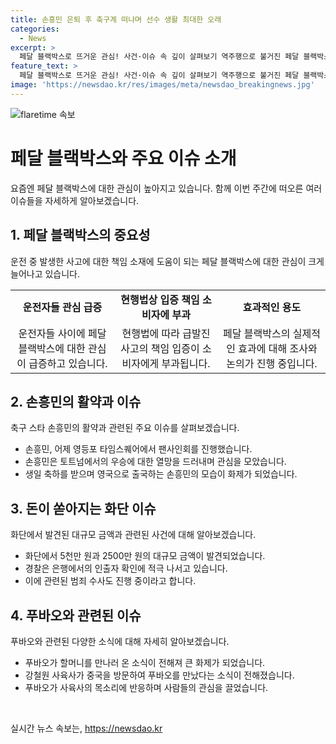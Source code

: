 ```yaml
---
title: 손흥민 은퇴 후 축구계 떠나며 선수 생활 최대한 오래
categories:
  - News
excerpt: >
  페달 블랙박스로 뜨거운 관심! 사건·이슈 속 깊이 살펴보기 역주행으로 불거진 페달 블랙박스 관심, 운전자들의 관심 급증. 손흥민의 팬사인회와 우승 열망, 생일 축하 후 영국 출국 소식. 화단서에서 5천만 원, 2500만 원 발견 사건 관련 경찰 수사. 중국으로 떠난 푸바오와 강철원 사육사의 만남 소식. 클릭해서 자세한 내용 확인하세요!
feature_text: >
  페달 블랙박스로 뜨거운 관심! 사건·이슈 속 깊이 살펴보기 역주행으로 불거진 페달 블랙박스 관심, 운전자들의 관심 급증. 손흥민의 팬사인회와 우승 열망, 생일 축하 후 영국 출국 소식. 화단서에서 5천만 원, 2500만 원 발견 사건 관련 경찰 수사. 중국으로 떠난 푸바오와 강철원 사육사의 만남 소식. 클릭해서 자세한 내용 확인하세요!
image: 'https://newsdao.kr/res/images/meta/newsdao_breakingnews.jpg'
---
```


<p><img src="https://newsdao.kr/res/images/meta/newsdao_breakingnews.jpg" alt="flaretime 속보" /></p>

<h1 data-ke-size="size26">페달 블랙박스와 주요 이슈 소개</h1>

<p data-ke-size="size16">요즘엔 페달 블랙박스에 대한 관심이 높아지고 있습니다. 함께 이번 주간에 떠오른 여러 이슈들을 자세하게 알아보겠습니다.</p>

<h2 data-ke-size="size24">1. 페달 블랙박스의 중요성</h2>

<p data-ke-size="size16">운전 중 발생한 사고에 대한 책임 소재에 도움이 되는 페달 블랙박스에 대한 관심이 크게 늘어나고 있습니다.</p>

<table>
  <tr>
    <td style="text-align: center; height: 17px;"><b>운전자들 관심 급증</b></td>
    <td style="text-align: center; height: 17px;"><b>현행법상 입증 책임 소비자에 부과</b></td>
    <td style="text-align: center; height: 17px;"><b>효과적인 용도</b></td>
  </tr>
  <tr>
    <td style="text-align: center; height: 17px;">운전자들 사이에 페달 블랙박스에 대한 관심이 급증하고 있습니다.</td>
    <td style="text-align: center; height: 17px;">현행법에 따라 급발진 사고의 책임 입증이 소비자에게 부과됩니다.</td>
    <td style="text-align: center; height: 17px;">페달 블랙박스의 실제적인 효과에 대해 조사와 논의가 진행 중입니다.</td>
  </tr>
</table>

<h2 data-ke-size="size24">2. 손흥민의 활약과 이슈</h2>

<p data-ke-size="size16">축구 스타 손흥민의 활약과 관련된 주요 이슈를 살펴보겠습니다.</p>

<ul>
  <li>손흥민, 어제 영등포 타임스퀘어에서 팬사인회를 진행했습니다.</li>
  <li>손흥민은 토트넘에서의 우승에 대한 열망을 드러내며 관심을 모았습니다.</li>
  <li>생일 축하를 받으며 영국으로 출국하는 손흥민의 모습이 화제가 되었습니다.</li>
</ul>

<h2 data-ke-size="size24">3. 돈이 쏟아지는 화단 이슈</h2>

<p data-ke-size="size16">화단에서 발견된 대규모 금액과 관련된 사건에 대해 알아보겠습니다.</p>

<ul>
  <li>화단에서 5천만 원과 2500만 원의 대규모 금액이 발견되었습니다.</li>
  <li>경찰은 은행에서의 인출자 확인에 적극 나서고 있습니다.</li>
  <li>이에 관련된 범죄 수사도 진행 중이라고 합니다.</li>
</ul>

<h2 data-ke-size="size24">4. 푸바오와 관련된 이슈</h2>

<p data-ke-size="size16">푸바오와 관련된 다양한 소식에 대해 자세히 알아보겠습니다.</p>

<ul>
  <li>푸바오가 할머니를 만나러 온 소식이 전해져 큰 화제가 되었습니다.</li>
  <li>강철원 사육사가 중국을 방문하여 푸바오를 만났다는 소식이 전해졌습니다.</li>
  <li>푸바오가 사육사의 목소리에 반응하며 사람들의 관심을 끌었습니다.</li>
</ul>

<p data-ke-size="size16">&nbsp;</p>
실시간 뉴스 속보는, <a href="https://newsdao.kr" rel="dofollow">https://newsdao.kr</a>


